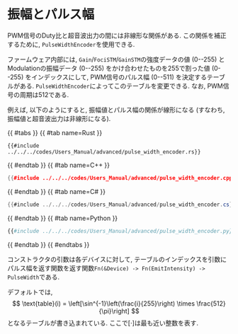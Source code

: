 # 振幅とパルス幅

PWM信号のDuty比と超音波出力の間には非線形な関係がある. 
この関係を補正するために, `PulseWidthEncoder`を使用できる.

ファームウェア内部には, `Gain`/`FociSTM`/`GainSTM`の強度データの値 ($0$--$255$) とModulationの振幅データ ($0$--$255$) をかけ合わせたものを$255$で割った値 ($0$--$255$) をインデックスにして, PWM信号のパルス幅 ($0$--$511$) を決定するテーブルがある.
`PulseWidthEncoder`によってこのテーブルを変更できる.
なお, PWM信号の周期は512である.

例えば, 以下のようにすると, 振幅値とパルス幅の関係が線形になる (すなわち, 振幅値と超音波出力は非線形になる).

{{ #tabs }}
{{ #tab name=Rust }}
```rust,edition2024
{{#include ../../../codes/Users_Manual/advanced/pulse_width_encoder.rs}}
```
{{ #endtab }}
{{ #tab name=C++ }}
```cpp
{{#include ../../../codes/Users_Manual/advanced/pulse_width_encoder.cpp}}
```
{{ #endtab }}
{{ #tab name=C# }}
```cs
{{#include ../../../codes/Users_Manual/advanced/pulse_width_encoder.cs}}
```
{{ #endtab }}
{{ #tab name=Python }}
```python
{{#include ../../../codes/Users_Manual/advanced/pulse_width_encoder.py}}
```
{{ #endtab }}
{{ #endtabs }}

コンストラクタの引数は各デバイスに対して, テーブルのインデックスを引数にパルス幅を返す関数を返す関数`Fn(&Device) -> Fn(EmitIntensity) -> PulseWidth`である.

デフォルトでは,
$$
    \text{table}(i) = \left[\sin^{-1}\left(\frac{i}{255}\right) \times \frac{512}{\pi}\right]
$$
となるテーブルが書き込まれている.
ここで$[\cdot]$は最も近い整数を表す.
